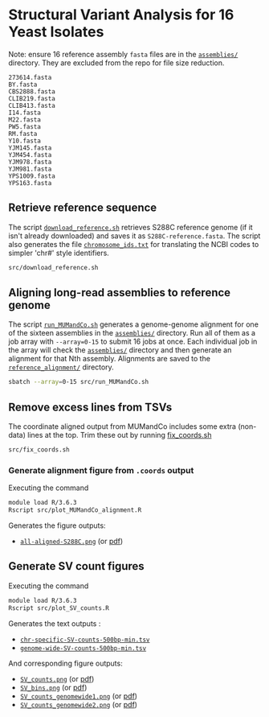 # Structural Variant Analysis for 16 Yeast Isolates
Note: ensure 16 reference assembly `fasta` files are in the [`assemblies/`](assemblies/) directory.
They are excluded from the repo for file size reduction.

```
273614.fasta
BY.fasta
CBS2888.fasta
CLIB219.fasta
CLIB413.fasta
I14.fasta
M22.fasta
PW5.fasta
RM.fasta
Y10.fasta
YJM145.fasta
YJM454.fasta
YJM978.fasta
YJM981.fasta
YPS1009.fasta
YPS163.fasta
```

## Retrieve reference sequence
The script [`download_reference.sh`](src/download_reference.sh) retrieves S288C reference genome
(if it isn't already downloaded) and saves it as `S288C-reference.fasta`. The script also generates
the file [`chromosome_ids.txt`](chromosome_ids.txt) for translating the NCBI codes to simpler 'chr#'
style identifiers.
```bash
src/download_reference.sh
```

## Aligning long-read assemblies to reference genome
The script [`run_MUMandCo.sh`](src/run_MUMandCo.sh) generates a genome-genome alignment for one
of the sixteen assemblies in the [`assemblies/`](assemblies/) directory. Run all of them as a
job array with `--array=0-15` to submit 16 jobs at once. Each individual job in the array will
check the [`assemblies/`](assemblies/) directory and then generate an alignment for that Nth
assembly. Alignments are saved to the [`reference_alignment/`](reference_alignment/) directory.
```bash
sbatch --array=0-15 src/run_MUMandCo.sh
```

## Remove excess lines from TSVs
The coordinate aligned output from MUMandCo includes some extra (non-data) lines at the top.
Trim these out by running [fix_coords.sh](src/fix_coords.sh)
```bash
src/fix_coords.sh
```

### Generate alignment figure from `.coords` output
Executing the command
```bash
module load R/3.6.3
Rscript src/plot_MUMandCo_alignment.R
```
Generates the figure outputs:
* [`all-aligned-S288C.png`](reference_alignment/all-aligned-S288C.png) (or [pdf](reference_alignment/all-aligned-S288C.pdf))
![]()


## Generate SV count figures
Executing the command
```bash
module load R/3.6.3
Rscript src/plot_SV_counts.R
```

Generates the text outputs :
* [`chr-specific-SV-counts-500bp-min.tsv`](reference_alignment/chr-specific-SV-counts-500bp-min.tsv)
* [`genome-wide-SV-counts-500bp-min.tsv`](reference_alignment/genome-wide-SV-counts-500bp-min.tsv)

And corresponding figure outputs:
* [`SV_counts.png`](reference_alignment/SV_counts.png) (or [pdf](reference_alignment/SV_counts.pdf))
* [`SV_bins.png`](reference_alignment/SV_bins.png) (or [pdf](reference_alignment/SV_bins.pdf))
* [`SV_counts_genomewide1.png`](reference_alignment/SV_counts_genomewide1.png) (or [pdf](reference_alignment/SV_counts_genomewide1.pdf))
* [`SV_counts_genomewide2.png`](reference_alignment/SV_counts_genomewide2.png) (or [pdf](reference_alignment/SV_counts_genomewide2.pdf))
